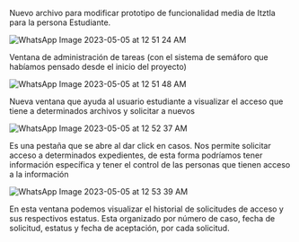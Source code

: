 Nuevo archivo para modificar prototipo de funcionalidad media de Itztla para la persona Estudiante.

![WhatsApp Image 2023-05-05 at 12 51 24 AM](https://user-images.githubusercontent.com/89903929/236466843-353eb0f3-84e3-461d-910a-780680083405.jpeg)

Ventana de administración de tareas (con el sistema de semáforo que habíamos pensado desde el inicio del proyecto)

![WhatsApp Image 2023-05-05 at 12 51 48 AM](https://user-images.githubusercontent.com/89903929/236467305-86dfa46a-e3c6-4705-90f6-7a7d60b60d2a.jpeg)

Nueva ventana que ayuda al usuario estudiante a visualizar el acceso que tiene a determinados archivos y solicitar a nuevos

![WhatsApp Image 2023-05-05 at 12 52 37 AM](https://user-images.githubusercontent.com/89903929/236467850-34aaf697-2ccd-422b-af0c-e6bfc2ba98e0.jpeg)

Es una pestaña que se abre al dar click en casos.
Nos permite solicitar acceso a determinados expedientes, de esta forma podríamos tener información específica y tener el control de las personas que tienen acceso a la información

![WhatsApp Image 2023-05-05 at 12 53 39 AM](https://user-images.githubusercontent.com/89903929/236468438-aa4e578a-de7d-4984-ba16-e0d1fead964a.jpeg)

En esta ventana podemos visualizar el historial de solicitudes de acceso y sus respectivos estatus. Esta organizado por número de caso, fecha de solicitud, estatus y fecha de aceptación, por cada solicitud.
